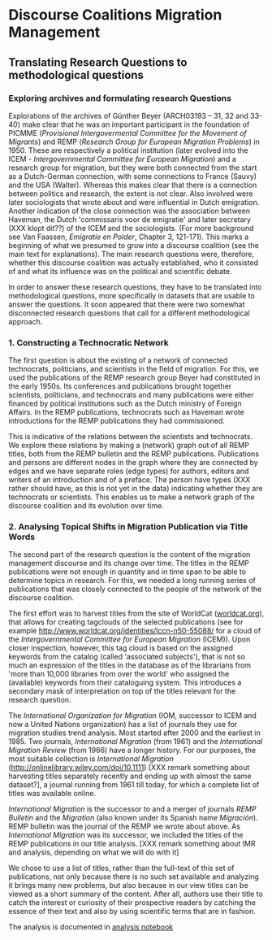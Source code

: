 # Discourse Coalitions Migration Management

## Translating Research Questions to methodological questions

### Exploring archives and formulating research Questions

Explorations of the archives of Günther Beyer (ARCH03193 – 31, 32 and 33-40) make clear that he was an important participant in the foundation of PICMME (_Provisional Intergovermental Committee for the Movement of Migrants_) and REMP (_Research Group for European Migration Problems_) in 1950. These are respectively a political institution (later evolved into the ICEM - _Intergovernmental Committee for European Migration_) and a research group for migration, but they were both connected from the start as a Dutch-German connection, with some connections to France (Sauvy) and the USA (Walter).
Whereas this makes clear that there is a connection between politics and research, the extent is not clear. Also involved were later sociologists that wrote about and were influential in Dutch emigration. Another indication of the close connection was the association between Haveman, the Dutch 'commissaris voor de emigratie' and later secretary (XXX klopt dit??) of the ICEM and the sociologists. (For more background see Van Faassen, _Emigratie en Polder_, Chapter 3, 121-171). This marks a beginning of what we presumed to grow into a discourse coalition (see the main text for explanations). The main research questions were, therefore, whether this discourse coalition was actually established, who it consisted of and what its influence was on the political and scientific debate.

In order to answer these research questions, they have to be translated into methodological questions, more specifically in datasets that are usable to answer the questions. It soon appeared that there were two somewhat disconnected research questions that call for a different methodological approach.

### 1. Constructing a Technocratic Network

The first question is about the existing of a network of connected technocrats, politicians, and scientists in the field of migration. For this, we used the publications of the REMP research group Beyer had constituted in the early 1950s. Its conferences and publications brought together scientists, politicians, and technocrats and many publications were either financed by political institutions such as the Dutch ministry of Foreign Affairs. In the REMP publications, technocrats such as Haveman wrote introductions for the REMP publications they had commissioned.

This is indicative of the relations between the scientists and technocrats. We explore these relations by making a (network) graph out of all REMP titles, both from the REMP bulletin and the REMP publications. Publications and persons are different nodes in the graph where they are connected by edges and we have separate roles (edge types) for authors, editors and writers of an introduction and of a preface. The person have types  (XXX rather should have, as this is not yet in the data) indicating whether they are technocrats or scientists. This enables us to make a network graph of the discourse coalition and its evolution over time.

### 2. Analysing Topical Shifts in Migration Publication via Title Words

The second part of the research question is the content of the migration management discourse and its change over time. The titles in the REMP publications were not enough in quantity and in time span to be able to determine topics in research. For this, we needed a long running series of publications that was closely connected to the people of the network of the discourse coalition.

The first effort was to harvest titles from the site of WorldCat ([worldcat.org](https://worldcat.org)), that allows for creating tagclouds of the selected publications (see for example http://www.worldcat.org/identities/lccn-n50-55088/ for a cloud of the _Intergovernmental Committee for European Migration_ (ICEM)). Upon closer inspection, however, this tag cloud is based on the assigned keywords from the catalog (called 'associated subjects'), that is not so much an expression of the titles in the database as of the librarians from 'more than 10,000 libraries from over the world' who assigned the (available) keywords from their cataloguing system. This introduces a secondary mask of interpretation on top of the titles relevant for the research question.

The _International Organization for Migration_ (IOM, successor to ICEM and now a United Nations organization) has a list of journals they use for migration studies trend analysis. Most started after 2000 and the earliest in 1985. Two journals, _International Migration_ (from 1961) and the _International Migration Review_ (from 1966) have a longer history. For our purposes, the most suitable collection is _International Migration_
(http://onlinelibrary.wiley.com/doi/10.1111) [XXX remark something about harvesting titles separately recently and ending up with almost the same dataset?], a journal running from 1961 till today, for which a complete list of titles was available online.

_International Migration_ is the successor to and a merger of journals _REMP Bulletin_ and the _Migration_ (also known under its Spanish name _Migración_). REMP bulletin was the journal of the REMP we wrote about above. As _International Migration_ was its successor, we included the titles of the REMP publications in our title analysis. [XXX remark something about IMR and analysis, depending on what we will do with it]

We chose to use a list of titles, rather than the full-text of this set of publications, not only because there is no such set available and analyzing it brings many new problems, but also because in our view titles can be viewed as a short summary of the content. After all, authors use their title to catch the interest or curiosity of their prospective readers by catching the essence of their text and also by using scientific terms that are in fashion.

The analysis is documented in [analysis notebook](../notebooks/publication-title-analysis.ipynb)
